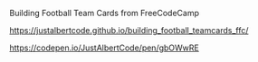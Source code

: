 Building Football Team Cards from FreeCodeCamp

https://justalbertcode.github.io/building_football_teamcards_ffc/

https://codepen.io/JustAlbertCode/pen/gbOWwRE

